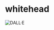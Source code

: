 # whitehead

![DALL·E](https://github.com/et-cet/whitehead/assets/83773591/960b1e3f-59f4-417c-b2c0-4e485f610f06)
